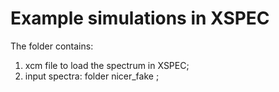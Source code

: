 # Example simulations in XSPEC

The folder contains:
1) xcm file to load the spectrum in XSPEC;
2) input spectra: folder nicer_fake ;

